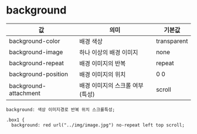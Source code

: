 # background

| 값 | 의미 | 기본값 |
| --- | --- | --- |
| background-color | 배경 색상 | transparent |
| background-image | 하나 이상의 배경 이미지 | none |
| background-repeat | 배경 이미지의 반복 | repeat |
| background-position | 배경 이미지의 위치 | 0 0 |
| background-attachment | 배경 이미지의 스크롤 여부(특성) | scroll |

```
background: 색상 이미지경로 반복 위치 스크롤특성;

.box1 {
  background: red url("../img/image.jpg") no-repeat left top scroll;
```